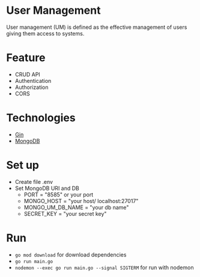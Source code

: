 # User Management
User management (UM) is defined as the effective management of users giving them access to systems.

# Feature
* CRUD API
* Authentication
* Authorization
* CORS


# Technologies
* [Gin](https://github.com/gin-gonic/gin)
* [MongoDB](https://www.mongodb.com)

# Set up
* Create file .env
* Set MongoDB URI and DB
  - PORT = "8585" or your port
  - MONGO_HOST = "your host/ localhost:27017"
  - MONGO_UM_DB_NAME = "your db name"
  - SECRET_KEY = "your secret key"

# Run
* `go mod download` for download dependencies
* `go run main.go`
* `nodemon --exec go run main.go --signal SIGTERM` for run with nodemon


